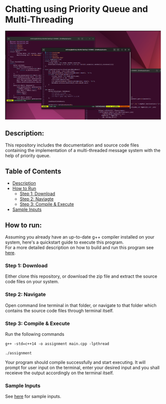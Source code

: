 # Chatting using Priority Queue and Multi-Threading
![alt text](https://github.com/mrinmooy/AI_Planet_Internship_Assignment/blob/master/images/desktop.png?raw=true)
## Description:
This repository includes the documentation and source code files containing the implementation of a multi-threaded message system with the help of priority queue.
## Table of Contents
- [Description](#description)
- [How to Run](#how-to-run)
  - [Step 1: Download](#step-1-download)
  - [Step 2: Naviagte](#step-2-navigate)
  - [Step 3: Compile & Execute](#step-3-compile--execute)
- [Sample Inputs](#sample-inputs)
## How to run:
Assuming you already have an up-to-date g++ compiler installed on your system, here's a quickstart guide to execute this program.  
For a more detailed description on how to build and run this program see [here](https://github.com/mrinmooy/AI_Planet_Internship_Assignment/blob/master/documentation/how_to_build_and_run.pdf).
### Step 1: Download
Either clone this repository, or download the zip file and extract the source code files on your system.
### Step 2: Navigate
Open command line terminal in that folder, or navigate to that folder which contains the source code files through terminal itself.
### Step 3: Compile & Execute
Run the following commands
```
g++ -std=c++14 -o assignment main.cpp -lpthread
```
```
./assignment
```
Your program should compile successfully and start executing. It will prompt for user input on the terminal, enter your desired input and you shall receieve the output accordingly on the terminal itself.  

### Sample Inputs

See [here](https://github.com/mrinmooy/AI_Planet_Internship_Assignment/tree/master/source_files/test_code) for sample inputs.
